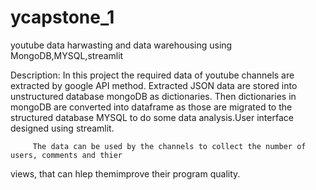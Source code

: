 # ycapstone_1
youtube data harwasting and data warehousing using MongoDB,MYSQL,streamlit

Description:
           In this project the required data of youtube channels are extracted by google API method.
   Extracted JSON data are stored into unstructured database mongoDB as dictionaries.
   Then dictionaries in mongoDB are converted into dataframe as those are migrated to the structured database MYSQL
   to do some data analysis.User interface designed using streamlit.

         The data can be used by the channels to collect the number of users, comments and thier  
   views, that can hlep themimprove their program quality.
            
   
